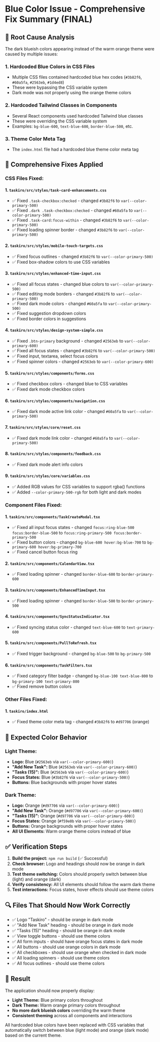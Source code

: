 # Blue Color Issue - Comprehensive Fix Summary (FINAL)

## 🚨 **Root Cause Analysis**

The dark blueish colors appearing instead of the warm orange theme were caused by multiple issues:

### 1. **Hardcoded Blue Colors in CSS Files**

- Multiple CSS files contained hardcoded blue hex codes (`#3b82f6`, `#60a5fa`, `#2563eb`, `#1d4ed8`)
- These were bypassing the CSS variable system
- Dark mode was not properly using the orange theme colors

### 2. **Hardcoded Tailwind Classes in Components**

- Several React components used hardcoded Tailwind blue classes
- These were overriding the CSS variable system
- Examples: `bg-blue-600`, `text-blue-600`, `border-blue-500`, etc.

### 3. **Theme Color Meta Tag**

- The `index.html` file had a hardcoded blue theme color meta tag

## 🔧 **Comprehensive Fixes Applied**

### CSS Files Fixed:

#### 1. `taskiro/src/styles/task-card-enhancements.css`

- ✅ Fixed `.task-checkbox:checked` - changed `#3b82f6` to `var(--color-primary-500)`
- ✅ Fixed `.dark .task-checkbox:checked` - changed `#60a5fa` to `var(--color-primary-500)`
- ✅ Fixed `.task-card:focus-within` - changed `#3b82f6` to `var(--color-primary-500)`
- ✅ Fixed loading spinner border - changed `#3b82f6` to `var(--color-primary-500)`

#### 2. `taskiro/src/styles/mobile-touch-targets.css`

- ✅ Fixed focus outlines - changed `#3b82f6` to `var(--color-primary-500)`
- ✅ Fixed box-shadow colors to use CSS variables

#### 3. `taskiro/src/styles/enhanced-time-input.css`

- ✅ Fixed all focus states - changed blue colors to `var(--color-primary-500)`
- ✅ Fixed editing mode borders - changed `#3b82f6` to `var(--color-primary-500)`
- ✅ Fixed dark mode colors - changed `#60a5fa` to `var(--color-primary-500)`
- ✅ Fixed suggestion dropdown colors
- ✅ Fixed border colors in suggestions

#### 4. `taskiro/src/styles/design-system-simple.css`

- ✅ Fixed `.btn-primary` background - changed `#2563eb` to `var(--color-primary-600)`
- ✅ Fixed all focus states - changed `#3b82f6` to `var(--color-primary-500)`
- ✅ Fixed input, textarea, select focus colors
- ✅ Fixed spinner colors - changed `#2563eb` to `var(--color-primary-600)`

#### 5. `taskiro/src/styles/components/forms.css`

- ✅ Fixed checkbox colors - changed blue to CSS variables
- ✅ Fixed dark mode checkbox colors

#### 6. `taskiro/src/styles/components/navigation.css`

- ✅ Fixed dark mode active link color - changed `#60a5fa` to `var(--color-primary-500)`

#### 7. `taskiro/src/styles/core/reset.css`

- ✅ Fixed dark mode link color - changed `#60a5fa` to `var(--color-primary-500)`

#### 8. `taskiro/src/styles/components/feedback.css`

- ✅ Fixed dark mode alert info colors

#### 9. `taskiro/src/styles/core/variables.css`

- ✅ Added RGB values for CSS variables to support rgba() functions
- ✅ Added `--color-primary-500-rgb` for both light and dark modes

### Component Files Fixed:

#### 1. `taskiro/src/components/TaskCreateModal.tsx`

- ✅ Fixed all input focus states - changed `focus:ring-blue-500 focus:border-blue-500` to `focus:ring-primary-500 focus:border-primary-500`
- ✅ Fixed button colors - changed `bg-blue-600 hover:bg-blue-700` to `bg-primary-600 hover:bg-primary-700`
- ✅ Fixed cancel button focus ring

#### 2. `taskiro/src/components/CalendarView.tsx`

- ✅ Fixed loading spinner - changed `border-blue-600` to `border-primary-600`

#### 3. `taskiro/src/components/EnhancedTimeInput.tsx`

- ✅ Fixed loading spinner - changed `border-blue-500` to `border-primary-500`

#### 4. `taskiro/src/components/SyncStatusIndicator.tsx`

- ✅ Fixed syncing status color - changed `text-blue-600` to `text-primary-600`

#### 5. `taskiro/src/components/PullToRefresh.tsx`

- ✅ Fixed trigger background - changed `bg-blue-500` to `bg-primary-500`

#### 6. `taskiro/src/components/TaskFilters.tsx`

- ✅ Fixed category filter badge - changed `bg-blue-100 text-blue-800` to `bg-primary-100 text-primary-800`
- ✅ Fixed remove button colors

### Other Files Fixed:

#### 1. `taskiro/index.html`

- ✅ Fixed theme color meta tag - changed `#3b82f6` to `#d97706` (orange)

## 🎨 **Expected Color Behavior**

### Light Theme:

- **Logo:** Blue (`#2563eb` via `var(--color-primary-600)`)
- **"Add New Task":** Blue (`#2563eb` via `var(--color-primary-600)`)
- **"Tasks (15)":** Blue (`#2563eb` via `var(--color-primary-600)`)
- **Focus States:** Blue (`#3b82f6` via `var(--color-primary-500)`)
- **Buttons:** Blue backgrounds with proper hover states

### Dark Theme:

- **Logo:** Orange (`#d97706` via `var(--color-primary-600)`)
- **"Add New Task":** Orange (`#d97706` via `var(--color-primary-600)`)
- **"Tasks (15)":** Orange (`#d97706` via `var(--color-primary-600)`)
- **Focus States:** Orange (`#f59e0b` via `var(--color-primary-500)`)
- **Buttons:** Orange backgrounds with proper hover states
- **All UI Elements:** Warm orange theme colors instead of blue

## ✅ **Verification Steps**

1. **Build the project:** `npm run build` (✅ Successful)
2. **Check browser:** Logo and headings should now be orange in dark mode
3. **Test theme switching:** Colors should properly switch between blue (light) and orange (dark)
4. **Verify consistency:** All UI elements should follow the warm dark theme
5. **Test interactions:** Focus states, hover effects should use theme colors

## 🔍 **Files That Should Now Work Correctly**

- ✅ Logo "Taskiro" - should be orange in dark mode
- ✅ "Add New Task" heading - should be orange in dark mode
- ✅ "Tasks (15)" heading - should be orange in dark mode
- ✅ View toggle buttons - should use theme colors
- ✅ All form inputs - should have orange focus states in dark mode
- ✅ All buttons - should use orange colors in dark mode
- ✅ All checkboxes - should use orange when checked in dark mode
- ✅ All loading spinners - should use theme colors
- ✅ All focus outlines - should use theme colors

## 🚀 **Result**

The application should now properly display:

- **Light Theme:** Blue primary colors throughout
- **Dark Theme:** Warm orange primary colors throughout
- **No more dark blueish colors** overriding the warm theme
- **Consistent theming** across all components and interactions

All hardcoded blue colors have been replaced with CSS variables that automatically switch between blue (light mode) and orange (dark mode) based on the current theme.
